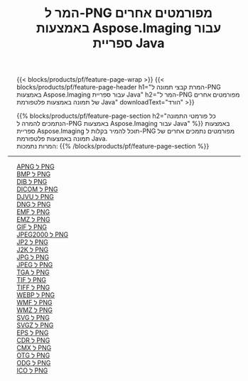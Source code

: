 ﻿---
title: המר ל-PNG מפורמטים אחרים באמצעות Aspose.Imaging עבור ספריית Java 
weight: 3920
url: /he/java/conversion/to/png 
lang: he
langdirlevel: 2
locales: zh-hans,ja,it,ru,de,es,fr,nl,id,lt,pl,pt,vi,tr,ko,zh-hant,ar,hi,th,sv,cs,uk,he
description: באמצעות Aspose.Imaging ניתן להמיר ל-PNG מפורמטים אחרים באמצעות Java
---

{{< blocks/products/pf/feature-page-wrap >}}
{{< blocks/products/pf/feature-page-header h1="המרת קבצי תמונה ל-PNG באמצעות Aspose.Imaging עבור ספריית Java" h2="המר ל-PNG מפורמטים אחרים של תמונה באמצעות פלטפורמת Java" downloadText="הורד" >}}


{{% blocks/products/pf/feature-page-section  h2="כל פורמטי התמונה הנתמכים להמרה ל-PNG באמצעות Aspose.Imaging עבור Java" %}}
באמצעות ספריית Aspose.Imaging תוכל להמיר בקלות ל-PNG מפורמטים נתמכים אחרים של תמונה באמצעות פלטפורמת Java.
<br/>
המרות נתמכות:
{{% /blocks/products/pf/feature-page-section %}}
<div class="container-fluid productfamilypage bg-gray">
    <div class="convertypes bg-gray agp-content section">
        <div class="container">
		<hr style="margin-left:-20px;"/>
		<div class="row other-converters">
		    <div class='col-md-2 other-converter remove-lp remove-rp'><a href="/imaging/he/java/conversion/apng-to-png" >APNG ל PNG</a></div>
<div class='col-md-2 other-converter remove-lp remove-rp'><a href="/imaging/he/java/conversion/bmp-to-png" >BMP ל PNG</a></div>
<div class='col-md-2 other-converter remove-lp remove-rp'><a href="/imaging/he/java/conversion/dib-to-png" >DIB ל PNG</a></div>
<div class='col-md-2 other-converter remove-lp remove-rp'><a href="/imaging/he/java/conversion/dicom-to-png" >DICOM ל PNG</a></div>
<div class='col-md-2 other-converter remove-lp remove-rp'><a href="/imaging/he/java/conversion/djvu-to-png" >DJVU ל PNG</a></div>
<div class='col-md-2 other-converter remove-lp remove-rp'><a href="/imaging/he/java/conversion/dng-to-png" >DNG ל PNG</a></div>
<div class='col-md-2 other-converter remove-lp remove-rp'><a href="/imaging/he/java/conversion/emf-to-png" >EMF ל PNG</a></div>
<div class='col-md-2 other-converter remove-lp remove-rp'><a href="/imaging/he/java/conversion/emz-to-png" >EMZ ל PNG</a></div>
<div class='col-md-2 other-converter remove-lp remove-rp'><a href="/imaging/he/java/conversion/gif-to-png" >GIF ל PNG</a></div>
<div class='col-md-2 other-converter remove-lp remove-rp'><a href="/imaging/he/java/conversion/jpeg2000-to-png" >JPEG2000 ל PNG</a></div>
<div class='col-md-2 other-converter remove-lp remove-rp'><a href="/imaging/he/java/conversion/jp2-to-png" >JP2 ל PNG</a></div>
<div class='col-md-2 other-converter remove-lp remove-rp'><a href="/imaging/he/java/conversion/j2k-to-png" >J2K ל PNG</a></div>
<div class='col-md-2 other-converter remove-lp remove-rp'><a href="/imaging/he/java/conversion/jpg-to-png" >JPG ל PNG</a></div>
<div class='col-md-2 other-converter remove-lp remove-rp'><a href="/imaging/he/java/conversion/jpeg-to-png" >JPEG ל PNG</a></div>
<div class='col-md-2 other-converter remove-lp remove-rp'><a href="/imaging/he/java/conversion/tga-to-png" >TGA ל PNG</a></div>
<div class='col-md-2 other-converter remove-lp remove-rp'><a href="/imaging/he/java/conversion/tif-to-png" >TIF ל PNG</a></div>
<div class='col-md-2 other-converter remove-lp remove-rp'><a href="/imaging/he/java/conversion/tiff-to-png" >TIFF ל PNG</a></div>
<div class='col-md-2 other-converter remove-lp remove-rp'><a href="/imaging/he/java/conversion/webp-to-png" >WEBP ל PNG</a></div>
<div class='col-md-2 other-converter remove-lp remove-rp'><a href="/imaging/he/java/conversion/wmf-to-png" >WMF ל PNG</a></div>
<div class='col-md-2 other-converter remove-lp remove-rp'><a href="/imaging/he/java/conversion/wmz-to-png" >WMZ ל PNG</a></div>
<div class='col-md-2 other-converter remove-lp remove-rp'><a href="/imaging/he/java/conversion/svg-to-png" >SVG ל PNG</a></div>
<div class='col-md-2 other-converter remove-lp remove-rp'><a href="/imaging/he/java/conversion/svgz-to-png" >SVGZ ל PNG</a></div>
<div class='col-md-2 other-converter remove-lp remove-rp'><a href="/imaging/he/java/conversion/eps-to-png" >EPS ל PNG</a></div>
<div class='col-md-2 other-converter remove-lp remove-rp'><a href="/imaging/he/java/conversion/cdr-to-png" >CDR ל PNG</a></div>
<div class='col-md-2 other-converter remove-lp remove-rp'><a href="/imaging/he/java/conversion/cmx-to-png" >CMX ל PNG</a></div>
<div class='col-md-2 other-converter remove-lp remove-rp'><a href="/imaging/he/java/conversion/otg-to-png" >OTG ל PNG</a></div>
<div class='col-md-2 other-converter remove-lp remove-rp'><a href="/imaging/he/java/conversion/odg-to-png" >ODG ל PNG</a></div>
<div class='col-md-2 other-converter remove-lp remove-rp'><a href="/imaging/he/java/conversion/ico-to-png" >ICO ל PNG</a></div>
                </div>
        </div>
    </div>
</div>
<br/>

